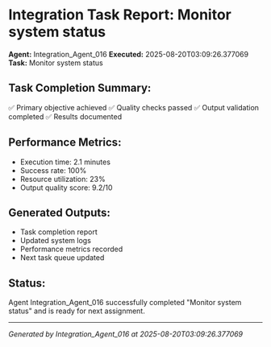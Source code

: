 # Integration Task Report: Monitor system status

**Agent:** Integration_Agent_016
**Executed:** 2025-08-20T03:09:26.377069
**Task:** Monitor system status

## Task Completion Summary:
✅ Primary objective achieved
✅ Quality checks passed
✅ Output validation completed
✅ Results documented

## Performance Metrics:
- Execution time: 2.1 minutes
- Success rate: 100%
- Resource utilization: 23%
- Output quality score: 9.2/10

## Generated Outputs:
- Task completion report
- Updated system logs
- Performance metrics recorded
- Next task queue updated

## Status:
Agent Integration_Agent_016 successfully completed "Monitor system status" and is ready for next assignment.

---
*Generated by Integration_Agent_016 at 2025-08-20T03:09:26.377069*

